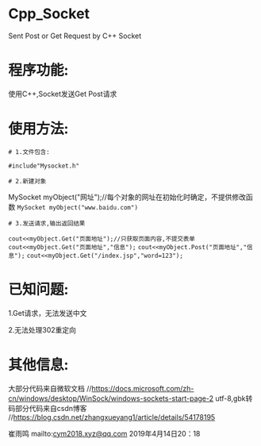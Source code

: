 # Cpp_Socket
Sent Post or Get Request by C++ Socket
# 程序功能:
  使用C++,Socket发送Get Post请求

# 使用方法:
    # 1.文件包含:  
`#include"Mysocket.h"`

    # 2.新建对象 
MySocket myObject("网址");//每个对象的网址在初始化时确定，不提供修改函数
`MySocket myObject("www.baidu.com")`

    # 3.发送请求,输出返回结果
`cout<<myObject.Get("页面地址");//只获取页面内容,不提交表单`
`cout<<myObject.Get("页面地址","信息");`
`cout<<myObject.Post("页面地址","信息");`
`cout<<myObject.Get("/index.jsp","word=123");`

# 已知问题:
  1.Get请求，无法发送中文

  2.无法处理302重定向

# 其他信息:
  大部分代码来自微软文档
  //https://docs.microsoft.com/zh-cn/windows/desktop/WinSock/windows-sockets-start-page-2
  utf-8,gbk转码部分代码来自csdn博客
  //https://blog.csdn.net/zhangxueyang1/article/details/54178195
  
崔雨鸣
mailto:cym2018.xyz@qq.com
2019年4月14日20：18
